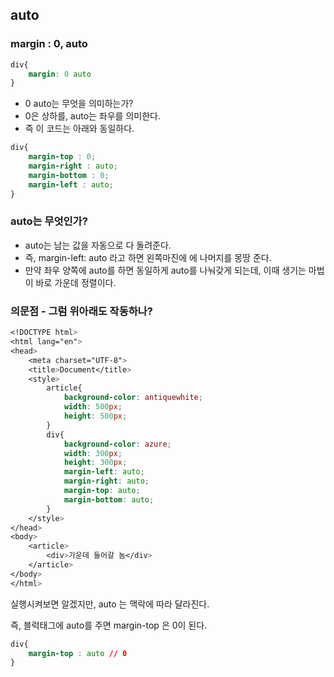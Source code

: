 ## auto 

### margin : 0, auto

```css
div{
    margin: 0 auto
}
```

- 0 auto는 무엇을 의미하는가? 
- 0은 상하를, auto는 좌우를 의미한다. 
- 즉 이 코드는 아래와 동일하다. 

```css
div{
    margin-top : 0;
    margin-right : auto;
    margin-bottom : 0;
    margin-left : auto;
}
```



### auto는 무엇인가? 

- auto는 남는 값을 자동으로 다 돌려준다. 
- 즉, margin-left: auto 라고 하면 왼쪽마진에 에 나머지를 몽땅 준다. 
- 만약 좌우 양쪽에 auto를 하면 동일하게 auto를 나눠갖게 되는데, 이때 생기는 마법이 바로 가운데 정렬이다. 



### 의문점 - 그럼 위아래도 작동하나?

```css
<!DOCTYPE html>
<html lang="en">
<head>
	<meta charset="UTF-8">
	<title>Document</title>
	<style>
		article{
			background-color: antiquewhite;
			width: 500px;
			height: 500px;
		}
		div{
			background-color: azure;
			width: 300px;
			height: 300px;
			margin-left: auto;
			margin-right: auto;
			margin-top: auto;
			margin-bottom: auto;
		}
	</style>
</head>
<body>
	<article>		
		<div>가운데 들어갈 놈</div>
	</article>
</body>
</html>
```

실행시켜보면 알겠지만, auto 는 맥락에 따라 달라진다. 

즉, 블럭태그에 auto를 주면 margin-top 은 0이 된다. 

```css
div{
 	margin-top : auto // 0   
}
```


